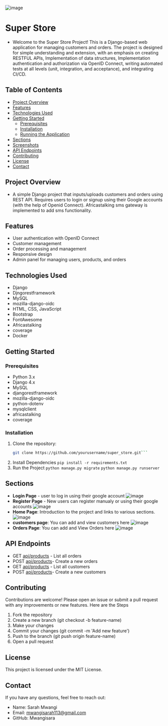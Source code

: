 ![image](https://github.com/user-attachments/assets/8d6c1b5f-46ee-4bfe-8b4b-532579a0de28)
# Super Store
- Welcome to the Super Store Project! This is a Django-based web application for managing customers and orders. The project is designed for simple understanding and extension, with an emphasis on creating RESTFUL APIs, Implementation of data structures, Implementation authentication and authorization via OpenID Connect, writing automated tests at all levels (unit, integration, and acceptance), and integrating CI/CD.
## Table of Contents
- [Project Overview](#project-overview)
- [Features](#features)
- [Technologies Used](#technologies-used)
- [Getting Started](#getting-started)
  - [Prerequisites](#prerequisites)
  - [Installation](#installation)
  - [Running the Application](#running-the-application)
- [Sections](#sections)
- [Screenshots](#screenshots)
- [API Endpoints](#api-endpoints)
- [Contributing](#contributing)
- [License](#license)
- [Contact](#contact)

## Project Overview
- A simple Django project that inputs/uploads customers and orders using REST API. Requires users to login or signup using their Google accounts (with the help of Openid Connect). Africastalking sms gateway is implemented to add sms functionality.
## Features

- User authentication with OpenID Connect
- Customer management
- Order processing and management
- Responsive design
- Admin panel for managing users, products, and orders

## Technologies Used

- Django
- Djngorestframework
- MySQL
- mozilla-django-oidc
- HTML, CSS, JavaScript
- Bootstrap
- FontAwesome
- Africastalking
- coverage
- Docker
## Getting Started

### Prerequisites

- Python 3.x
- Django 4.x
- MySQL
- djangorestframework
- mozilla-django-oidc
- python-dotenv
- mysqlclient
- africastalking
- coverage

### Installation

1. Clone the repository:
   ```sh
   git clone https://github.com/yourusername/super_store.git```
2. Install Dependencies
``` pip install -r requirements.txt ```
3. Run the Project
```python manage.py migrate```
```python manage.py runserver```
## Sections
- **Login Page** - user to log in using their google account
  ![image](https://github.com/user-attachments/assets/ffa2d78f-fb69-40f7-9299-643e7f026757)
- **Register Page** - New users can register manualy or using their google accounts
  ![image](https://github.com/user-attachments/assets/e7fc319c-ad56-47b4-93cf-9885705460ac)
- **Home Page**:  Introduction to the project and links to various sections.
  ![image](https://github.com/user-attachments/assets/8d6c1b5f-46ee-4bfe-8b4b-532579a0de28)
- **customers page**: You can add and view customers here
  ![image](https://github.com/user-attachments/assets/97a470ee-f3ea-4547-a237-9f9b688797d3)
- **Orders Page**: You can add and View Orders here
  ![image](https://github.com/user-attachments/assets/d0c05579-a9fa-4494-9107-dac9d161f1da)
## API Endpoints
- GET [api/products](http://127.0.0.1:8000/order/) - List all orders
- POST [api/products](http://127.0.0.1:8000/order/)- Create a new orders
- GET [api/products](http://127.0.0.1:8000/customer/) - List all customers
- POST [api/products](http://127.0.0.1:8000/customer/)- Create a new customers
## Contributing
Contributions are welcome! Please open an issue or submit a pull request with any improvements or new features. Here are the Steps
  1. Fork the repository
  2. Create a new branch (git checkout -b feature-name)
  3. Make your changes
  4. Commit your changes (git commit -m 'Add new feature')
  5. Push to the branch (git push origin feature-name)
  6. Open a pull request
## License
This project is licensed under the MIT License.
## Contact
If you have any questions, feel free to reach out:
  - Name: Sarah Mwangi
  - Email: mwangisarah113@gmail.com
  - GitHub: Mwangisara

